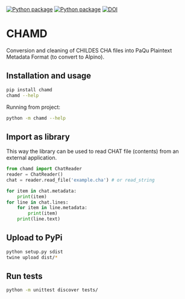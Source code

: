 [![Python package](https://github.com/UUDigitalHumanitieslab/chamd/actions/workflows/python-package.yml/badge.svg?branch=develop)](https://github.com/UUDigitalHumanitieslab/chamd/actions/workflows/python-package.yml)
[![Python package](https://badge.fury.io/py/chamd.svg)](https://pypi.python.org/pypi/chamd/)
[![DOI](https://zenodo.org/badge/DOI/10.5281/zenodo.8091301.svg)](https://doi.org/10.5281/zenodo.8091301)
# CHAMD
Conversion and cleaning of CHILDES CHA files into PaQu Plaintext
Metadata Format (to convert to Alpino).

## Installation and usage
```bash
pip install chamd
chamd --help
```

Running from project:
```bash
python -m chamd --help
```

## Import as library
This way the library can be used to read CHAT file (contents) from an external application.

```python
from chamd import ChatReader
reader = ChatReader()
chat = reader.read_file('example.cha') # or read_string

for item in chat.metadata:
    print(item)
for line in chat.lines:
    for item in line.metadata:
        print(item)
    print(line.text)
```

## Upload to PyPi
```bash
python setup.py sdist
twine upload dist/*
```

## Run tests
```bash
python -m unittest discover tests/
```